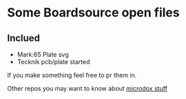 # Some Boardsource open files

## Inclued
* Mark:65 Plate svg
* Tecknik pcb/plate started 


If you make something feel free to pr them in. 

Other repos you may want to know about 
[microdox stuff](https://github.com/boardsource/microdox-goodies)
